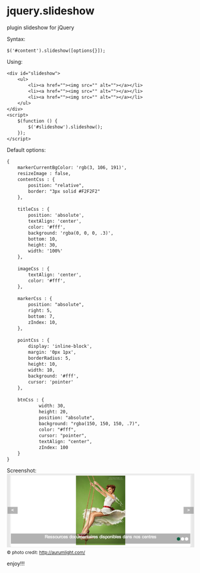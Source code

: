 jquery.slideshow
================

plugin slideshow for jQuery

Syntax:
```
$('#content').slideshow([options{}]);
```

Using:
```
<div id="slideshow">
    <ul>
        <li><a href=""><img src="" alt=""></a></li>
        <li><a href=""><img src="" alt=""></a></li>
        <li><a href=""><img src="" alt=""></a></li>
    </ul>
</div>
<script>
    $(function () {
        $('#slideshow').slideshow();
    });
</script>
```

Default options:
```
{
    markerCurrentBgColor: 'rgb(3, 106, 191)',
    resizeImage : false,
    contentCss : {
        position: "relative",
        border: "3px solid #F2F2F2"
    },

    titleCss : {
        position: 'absolute',
        textAlign: 'center',
        color: '#fff',
        background: 'rgba(0, 0, 0, .3)',
        bottom: 10,
        height: 30,
        width: '100%'
    },

    imageCss : {
        textAlign: 'center',
        color: '#fff',
    },

    markerCss : {
        position: "absolute",
        right: 5,
        bottom: 7,
        zIndex: 10,
    },

    pointCss : {
        display: 'inline-block',
        margin: '0px 1px',
        borderRadius: 5,
        height: 10,
        width: 10,
        background: '#fff',
        cursor: 'pointer'
    },

    btnCss : {
            width: 30,
            height: 20,
            position: "absolute",
            background: "rgba(150, 150, 150, .7)",
            color: "#fff",
            cursor: "pointer",
            textAlign: "center",
            zIndex: 100
    }
}
```

Screenshot:
![Screenshot](/screenshot.png "Screenshot")
<small>&copy; photo credit: http://aurumlight.com/</small>

enjoy!!!